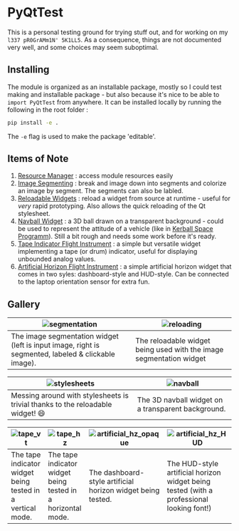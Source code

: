 # PyQtTest

This is a personal testing ground for trying stuff out, and for working on my `l337 pR0GrAMm1N' 5K1LL5`. As a consequence, things are not documented very well, and some choices may seem suboptimal. 

## Installing 

The module is organized as an installable package, mostly so I could test making and installable package - but also because it's nice to be able to `import PyQtTest` from anywhere. 
It can be installed locally by running the following in the root folder : 
```bash
pip install -e . 
```
The `-e` flag is used to make the package 'editable'.


## Items of Note

1. [Resource Manager](src/PyQtTest/resources/images/__init__.py) : access module resources easily
2. [Image Segmenting](src/PyQtTest/widgets/hit_marker/image_segmentor.py) : break and image down into segments and colorize an image by segment. The segments can also be labled.
3. [Reloadable Widgets](src/PyQtTest/widgets/utils/reloadable_widget.py) : reload a widget from source at runtime - useful for *very* rapid prototyping. Also allows the quick reloading of the Qt stylesheet. 
4. [Navball Widget](src/PyQtTest/widgets/hud/navball_pyqtgraph.py) : a 3D ball drawn on a transparent background - could be used to represent the attitude of a vehicle (like in [Kerball Space Programm](https://wiki.kerbalspaceprogram.com/wiki/Navball)). Still a bit rough and needs some work before it's ready.
5. [Tape Indicator Flight Instrument](src/PyQtTest/widgets/flight_indicators/tape_indicator.py) : a simple but versatile widget implementing a tape (or drum) indicator, useful for displaying unbounded analog values.
6. [Artificial Horizon Flight Instrument](src/PyQtTest/widgets/flight_indicators/artificial_horizon.py) : a simple artificial horizon widget that comes in two syles: dashboard-style and HUD-style. Can be connected to the laptop orientation sensor for extra fun.

## Gallery 

| <img src="https://user-images.githubusercontent.com/62802642/197333006-ad02a63b-d307-41e1-be56-086eb1b38dc5.png" alt="segmentation" /> | <img src="https://user-images.githubusercontent.com/62802642/197334022-e99b31d2-7955-460d-99e4-b572dc2052a8.png" alt="reloading" /> | 
| --- | --- |
| The image segmentation widget (left is input image, right is segmented, labeled & clickable image). | The reloadable widget being used with the image segmentation widget |


| <img src="https://user-images.githubusercontent.com/62802642/197334036-38c4546f-6057-4cd2-89d3-2ef36bdd7ff5.png" alt="stylesheets" /> | <img src="https://user-images.githubusercontent.com/62802642/197332031-8adf8a84-b8e7-4921-890f-9553071f43f6.png" alt="navball" /> |
| --- | --- |
| Messing around with stylesheets is trivial thanks to the reloadable widget! 😄 |  The 3D navball widget on a transparent background. |

| ![tape_vt](https://user-images.githubusercontent.com/62802642/197356883-918362e3-cd59-4c14-a924-085b7f0ee704.png) | ![tape_hz](https://user-images.githubusercontent.com/62802642/197356895-99b10609-b585-4fa8-a1b2-e970ff337dff.png) | ![artificial_hz_opaque](https://user-images.githubusercontent.com/62802642/197356918-000d5345-548a-494d-88c7-ab039b7323dc.png) | ![artificial_hz_HUD](https://user-images.githubusercontent.com/62802642/197356931-af796da6-e24b-4e77-b60d-d89d46c3bd09.png) |
| --- | --- | --- | --- |
| The tape indicator widget being tested in a vertical mode. | The tape indicator widget being tested in a horizontal mode. | The dashboard-style artificial horizon widget being tested. | The HUD-style artificial horizon widget being tested (with a professional looking font!) |
